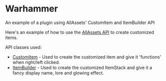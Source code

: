 # Warhammer
An example of a plugin using AllAssets' CustomItem and ItemBuilder API

Here's an example of how to use the [AllAssets API](https://github.com/Skepter/AllAssets/tree/master/Plugin%20-%20AllAssets/src/io/github/Skepter/AllAssets/API) to create customized items.

API classes used:
* [CustomItem](https://github.com/Skepter/AllAssets/blob/master/Plugin%20-%20AllAssets/src/io/github/Skepter/AllAssets/API/CustomItem.java) - Used to create the customized item and give it 'functions' when right/left clicked.
* [ItemBuilder](https://github.com/Skepter/AllAssets/blob/master/Plugin%20-%20AllAssets/src/io/github/Skepter/AllAssets/API/Builders/ItemBuilder.java) - Used to create the customized ItemStack and give it a fancy display name, lore and glowing effect.
